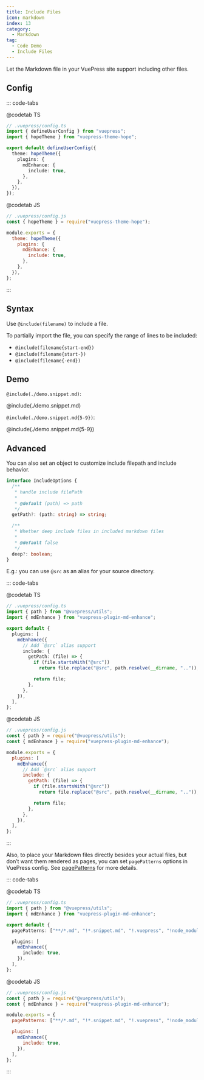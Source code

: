 ```yaml
---
title: Include Files
icon: markdown
index: 13
category:
  - Markdown
tag:
  - Code Demo
  - Include Files
---
```


Let the Markdown file in your VuePress site support including other files.

<!-- more -->

## Config

::: code-tabs

@codetab TS

```ts {8-10}
// .vuepress/config.ts
import { defineUserConfig } from "vuepress";
import { hopeTheme } from "vuepress-theme-hope";

export default defineUserConfig({
  theme: hopeTheme({
    plugins: {
      mdEnhance: {
        include: true,
      },
    },
  }),
});
```

@codetab JS

```js {7-9}
// .vuepress/config.js
const { hopeTheme } = require("vuepress-theme-hope");

module.exports = {
  theme: hopeTheme({
    plugins: {
      mdEnhance: {
        include: true,
      },
    },
  }),
};
```

:::

## Syntax

Use `@include(filename)` to include a file.

To partially import the file, you can specify the range of lines to be included:

- `@include(filename{start-end})`
- `@include(filename{start-})`
- `@include(filename{-end})`

## Demo

`@include(./demo.snippet.md)`:

@include(./demo.snippet.md)

`@include(./demo.snippet.md{5-9})`:

@include(./demo.snippet.md{5-9})

## Advanced

You can also set an object to customize include filepath and include behavior.

```ts
interface IncludeOptions {
  /**
   * handle include filePath
   *
   * @default (path) => path
   */
  getPath?: (path: string) => string;

  /**
   * Whether deep include files in included markdown files
   *
   * @default false
   */
  deep?: boolean;
}
```

E.g.: you can use `@src` as an alias for your source directory.

::: code-tabs

@codetab TS

```ts {8}
// .vuepress/config.ts
import { path } from "@vuepress/utils";
import { mdEnhance } from "vuepress-plugin-md-enhance";

export default {
  plugins: [
    mdEnhance({
      // Add `@src` alias support
      include: {
        getPath: (file) => {
          if (file.startsWith("@src"))
            return file.replace("@src", path.resolve(__dirname, ".."));

          return file;
        },
      },
    }),
  ],
};
```

@codetab JS

```js {8}
// .vuepress/config.js
const { path } = require("@vuepress/utils");
const { mdEnhance } = require("vuepress-plugin-md-enhance");

module.exports = {
  plugins: [
    mdEnhance({
      // Add `@src` alias support
      include: {
        getPath: (file) => {
          if (file.startsWith("@src"))
            return file.replace("@src", path.resolve(__dirname, ".."));

          return file;
        },
      },
    }),
  ],
};
```

:::

Also, to place your Markdown files directly besides your actual files, but don’t want them rendered as pages, you can set `pagePatterns` options in VuePress config. See [pagePatterns](https://v2.vuepress.vuejs.org/reference/config.html#pagepatterns) for more details.

::: code-tabs

@codetab TS

```ts {8}
// .vuepress/config.ts
import { path } from "@vuepress/utils";
import { mdEnhance } from "vuepress-plugin-md-enhance";

export default {
  pagePatterns: ["**/*.md", "!*.snippet.md", "!.vuepress", "!node_modules"],

  plugins: [
    mdEnhance({
      include: true,
    }),
  ],
};
```

@codetab JS

```js {8}
// .vuepress/config.js
const { path } = require("@vuepress/utils");
const { mdEnhance } = require("vuepress-plugin-md-enhance");

module.exports = {
  pagePatterns: ["**/*.md", "!*.snippet.md", "!.vuepress", "!node_modules"],

  plugins: [
    mdEnhance({
      include: true,
    }),
  ],
};
```

:::
